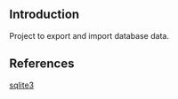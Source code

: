 ## Introduction

Project to export and import database data.

## References

[sqlite3](https://docs.python.org/3/library/sqlite3.html)

